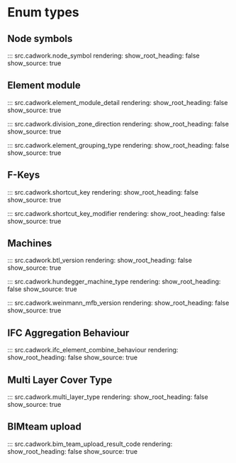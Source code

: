 # Enum types

## Node symbols

::: src.cadwork.node_symbol
    rendering:
        show_root_heading: false
        show_source: true

## Element module

::: src.cadwork.element_module_detail
    rendering:
        show_root_heading: false
        show_source: true

::: src.cadwork.division_zone_direction
    rendering:
        show_root_heading: false
        show_source: true

::: src.cadwork.element_grouping_type
    rendering:
        show_root_heading: false
        show_source: true

## F-Keys

::: src.cadwork.shortcut_key
    rendering:
        show_root_heading: false
        show_source: true

::: src.cadwork.shortcut_key_modifier
    rendering:
        show_root_heading: false
        show_source: true

## Machines

::: src.cadwork.btl_version
    rendering:
        show_root_heading: false
        show_source: true

::: src.cadwork.hundegger_machine_type
    rendering:
        show_root_heading: false
        show_source: true

::: src.cadwork.weinmann_mfb_version
    rendering:
        show_root_heading: false
        show_source: true

## IFC Aggregation Behaviour

::: src.cadwork.ifc_element_combine_behaviour
    rendering:
        show_root_heading: false
        show_source: true

## Multi Layer Cover Type

::: src.cadwork.multi_layer_type
    rendering:
        show_root_heading: false
        show_source: true

## BIMteam upload

::: src.cadwork.bim_team_upload_result_code
    rendering:
        show_root_heading: false
        show_source: true
